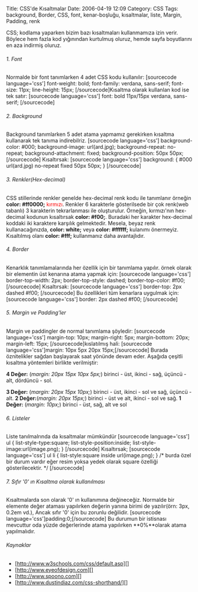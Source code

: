 Title: CSS&#039;de Kısaltmalar
Date: 2006-04-19 12:09
Category: CSS
Tags: background, Border, CSS, font, kenar-boşluğu, kısaltmalar, liste, Margin, Padding, renk

CSS; kodlama yaparken bizim bazı kısaltmaları kullanmamıza izin verir.
Böylece hem fazla kod yığınından kurtulmuş oluruz, hemde sayfa
boyutlarını en aza indirmiş oluruz.<!--more-->

###### 1. Font

Normalde bir font tanımlarken 4 adet CSS kodu kullanılır: [sourcecode
language='css'] font-weight: bold; font-family: verdana, sans-serif;
font-size: 11px; line-height: 15px; [/sourcecode]Kısaltma olarak
kullanlan kod ise tek satır: [sourcecode language='css'] font: bold
11px/15px verdana, sans-serif; [/sourcecode]

###### 2. Background

Background tanımlarken 5 adet atama yapmamız gerekirken kısaltma
kullanarak tek tanıma indirebilriz. [sourcecode language='css']
background-color: \#000; background-image: url(ard.jpg);
background-repeat: no-repeat; background-attachment: fixed;
background-position: 50px 50px; [/sourcecode] Kısaltırsak: [sourcecode
language='css'] background: { \#000 url(ard.jpg) no-repeat fixed 50px
50px; } [/sourcecode]

###### 3. Renkler(Hex-decimal)

CSS stillerinde renkler genelde hex-decimal renk kodu ile tanımlanır
örneğin **color: \#ff0000;**
<span style="color: #ff0000">kırmızı</span>. Renkler 6 karakterle
gösterilsede bir çok renk(web tabanlı) 3 karakterin tekrarlanması ile
oluşturulur. Örneğin, kırmızı'nın hex-decimal kodunun kısaltırsak
**color: \#f00;**. Buradaki her karakter hex-decimal koddaki iki
karaktere karşılık gelmektedir. Mesela, beyaz renk kullanacağınızda,
**color: white;** veya **color: \#ffffff;** kulanımı önermeyiz.
Kısaltılmış olanı **color: \#fff;** kullanmanız daha avantajlıdır.

###### 4. Border

Kenarklık tanımlamalarında her özellik için bir tanımlama yapılır. örnek
olarak bir elementin üst kenarına atama yapmak için: [sourcecode
language='css'] border-top-width: 2px; border-top-style: dashed;
border-top-color: \#f00; [/sourcecode] Kısaltırsak: [sourcecode
language='css'] border-top: 2px dashed \#f00; [/sourcecode] Bu
özellikleri tüm kenarlara uygulmak için: [sourcecode language='css']
border: 2px dashed \#f00; [/sourcecode]

###### 5. Margin ve Padding'ler

Margin ve paddingler de normal tanımlama şöyledir: [sourcecode
language='css'] margin-top: 10px; margin-right: 5px; margin-bottom:
20px; margin-left: 15px; [/sourcecode]kıslatılmış hali: [sourcecode
language='css']margin: 10px 5px 20px 15px;[/sourcecode] Burada
öznitelikler sağdan başlayarak saat yönünde devam eder. Aşağıda çeşitli
kısaltma yöntemleri birlikte verilmiştir:

**4 Değer:** (*margin: 20px 15px 10px 5px;*) birinci - üst, ikinci -
sağ, üçüncü - alt, dördüncü - sol.

**3 Değer:** (*margin: 20px 15px 10px;*) birinci - üst, ikinci - sol ve
sağ, üçüncü - alt. **2 Değer:**(*margin: 20px 15px;*) birinci - üst ve
alt, ikinci - sol ve sağ. **1 Değer:** (*margin: 10px;*) birinci - üst,
sağ, alt ve sol

###### 6. Listeler

Liste tanılmalrında da kısaltmalar mümkündür [sourcecode language='css']
ul { list-style-type:square; list-style-position:inside;
list-style-image:url(image.png); } [/sourcecode] Kısaltırsak;
[sourcecode language='css'] ul li { list-style:square inside
url(image.png); } /\* burda özel bir durum vardır eğer resim yoksa yedek
olarak square özelliği gösterilecektir. \*/ [/sourcecode]

###### 7. Sıfır '0' ın Kısaltma olarak kullanılması

Kısaltmalarda son olarak '0' ın kullanımına değineceğiz. Normalde bir
elemente değer ataması yapılırken değerin yanına birimi de yazılır(örn:
3px, 0.2em vd.), Ancak sıfır '0' için bu zorunlu değilidir. [sourcecode
language='css']padding:0;[/sourcecode] Bu durumun bir istisnası
mevcuttur oda yüzde değerlerinde atama yapılırken **0%**olarak atama
yapılmalıdır.

###### Kaynaklar

-   [http://www.w3schools.com/css/default.asp][]
-   [http://www.eyeofdesign.com][]
-   [http://www.spoono.com][]
-   [http://www.dustindiaz.com/css-shorthand/][]

</p>

  [http://www.w3schools.com/css/default.asp]: http://www.w3schools.com/css/default.asp
  [http://www.eyeofdesign.com]: http://www.eyeofdesign.com/css/background.php
  [http://www.spoono.com]: http://www.spoono.com/csst/tutorials/tutorial.php?id=5
  [http://www.dustindiaz.com/css-shorthand/]: http://www.dustindiaz.com/css-shorthand/

